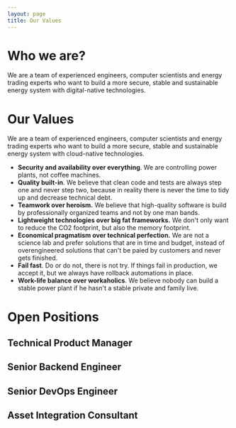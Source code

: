 ```yaml
---
layout: page
title: Our Values
---
```


# Who we are?

We are a team of experienced engineers, computer scientists and energy trading experts who want to build a more secure, stable and sustainable energy system with digital-native technologies.

# Our Values

We are a team of experienced engineers, computer scientists and energy trading experts who want to build a more secure, stable and sustainable energy system with cloud-native technologies.

* **Security and availability over everything**. We are controlling power plants, not coffee machines. 
* **Quality built-in**. We believe that clean code and tests are always step one and never step two, because in reality there is never the time 
to tidy up and decrease technical debt. 
* **Teamwork over heroism.** We believe that high-quality software is build by professionally organized teams and not by one man bands.
* **Lightweight technologies over big fat frameworks.** We don't only want to reduce the CO2 footprint, but also the memory footprint.
* **Economical pragmatism over technical perfection.**  We are not a science lab and prefer solutions that are in time and budget, instead of overengineered solutions that can't be paied by customers and never gets finished.
* **Fail fast**. Do or do not, there is not try. If things fail in production, we accept it, but we always have rollback automations in place.
* **Work-life balance over workaholics**. We believe nobody can build a stable power plant if he hasn't a stable private and family live.

# Open Positions

## Technical Product Manager
## Senior Backend Engineer
## Senior DevOps Engineer
## Asset Integration Consultant
